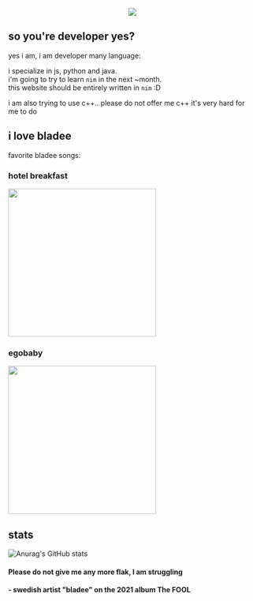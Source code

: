 <p align="center">
	<center>
			<img src="https://readme-typing-svg.herokuapp.com?color=FF9BD6&size=40&center=true&vCenter=true&width=250&height=56&lines=yourfriend">
	</center>
</p>

## so you're developer yes?

yes i am, i am developer many language:  
  
i specialize in js, python and java.  
i'm going to try to learn `nim` in the next ~month.   
this website should be entirely written in `nim` :D  
 
i am also trying to use c++.. please do not offer me c++ it's very hard for me to do

## i love bladee

favorite bladee songs:

### hotel breakfast
<a href="https://www.youtube.com/watch?v=dCxDI5wI10Q" title="bladee - hotel breakfast">
	<img src="http://img.youtube.com/vi/dCxDI5wI10Q/0.jpg" width="300">
</a>

### egobaby
<a href="https://www.youtube.com/watch?v=gan2BP5gMN4" title="
bladee - egobaby (Official Audio)">
	<img src="http://img.youtube.com/vi/gan2BP5gMN4/0.jpg" width="300">
</a>

## stats

![Anurag's GitHub stats](https://github-readme-stats.vercel.app/api?username=yourfriendoss&bg_color=000000&title_color=FF9BD6&hide_border=true&text_color=ffffff)


#### Please do not give me any more flak, I am struggling   

#### \- swedish artist "bladee" on the 2021 album The FOOL
